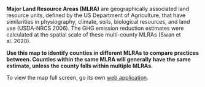 
**Major Land Resource Areas (MLRA)** are geographically associated land
resource units, defined by the US Department of Agriculture, that have
similarities in physiography, climate, soils, biological resources, and
land use (USDA-NRCS 2006). The GHG emission reduction estimates were
calculated at the spatial scale of these multi-county MLRAs (Swan et
al. 2020).

**Use this map to identify counties in different MLRAs to compare
practices between. Counties within the same MLRA will generally have the
same estimate, unless the county falls within multiple MLRAs.**

To view the map full screen, go its own
<a href="https://nras.maps.arcgis.com/apps/instant/basic/index.html?appid=4233536b08044da7a9bc32c7040418be" target="_blank">web
application</a>.
